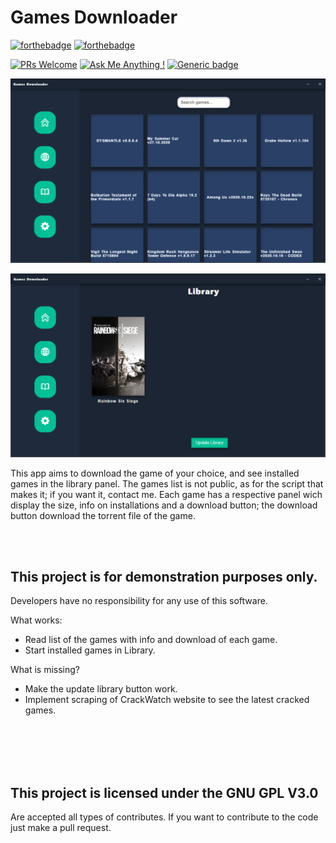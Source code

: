 # Games Downloader
[![forthebadge](https://forthebadge.com/images/badges/made-with-javascript.svg)](https://forthebadge.com)  [![forthebadge](https://forthebadge.com/images/badges/oooo-kill-em.svg)](https://forthebadge.com)

[![PRs Welcome](https://img.shields.io/badge/PRs-welcome-brightgreen.svg?style=flat-square)](http://makeapullrequest.com) [![Ask Me Anything !](https://img.shields.io/badge/Ask%20me-anything-1abc9c.svg)](https://github.com/ch-ckmate) [![Generic badge](https://img.shields.io/badge/cp-Electron-green.svg)](https://shields.io/)



<p align="center">
    <img width="800" height="auto" src="home.png" alt="GamesDownloader" />
</p>

<p align="center">
    <img width="800" height="auto" src="library.png" alt="GamesDownloader" />
</p>

This app aims to download the game of your choice, and see installed games in the library panel.
The games list is not public, as for the script that makes it; if you want it, contact me.
Each game has a respective panel wich display the size, info on installations and a download button; the download button download the torrent file of the game.
  
<br/>
<br/>  

## This project is for demonstration purposes only.
   Developers have no responsibility for any use of this software.

What works:
   - Read list of the games with info and download of each game.
   - Start installed games in Library.

What is missing?
   - Make the update library button work.
   - Implement scraping of CrackWatch website to see the latest cracked games.
   
<br/>  
<br/>  
<br/>  
<br/>  
  
## This project is licensed under the GNU GPL V3.0

Are accepted all types of contributes.
If you want to contribute to the code just make a pull request.

